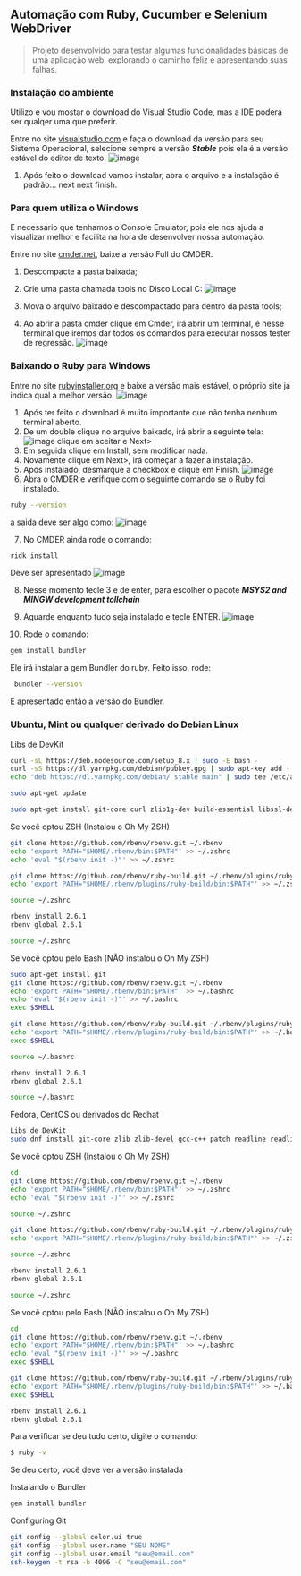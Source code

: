 ## Automação com Ruby, Cucumber e Selenium WebDriver

> Projeto desenvolvido para testar algumas funcionalidades básicas de uma aplicação web, explorando o caminho feliz e 
apresentando suas falhas.

### Instalação do ambiente

Utilizo e vou mostar o download do Visual Studio Code, mas a IDE poderá ser qualqer uma que preferir.

Entre no site [visualstudio.com](https://code.visualstudio.com/) e faça o download da versão para seu Sistema Operacional, selecione
sempre a versão **_Stable_** pois ela é a versão estável do editor de texto.
![image](https://user-images.githubusercontent.com/30832888/63362899-f7904680-c348-11e9-93f8-bd3ae4bb3b2d.png)


1. Após feito o download vamos instalar, abra o arquivo e a instalação é padrão... next next finish.

### Para quem utiliza o Windows

É necessário que tenhamos o Console Emulator, pois ele nos ajuda a visualizar melhor e facilita na hora de desenvolver nossa automação.

Entre no site [cmder.net](https://cmder.net/), baixe a versão Full do CMDER.

1. Descompacte a pasta baixada;
2. Crie uma pasta chamada tools no Disco Local C:
![image](https://user-images.githubusercontent.com/30832888/63368382-27911700-c354-11e9-87a6-d7afa99cda06.png)

3. Mova o arquivo baixado e descompactado para dentro da pasta tools;
4. Ao abrir a pasta cmder clique em Cmder, irá abrir um terminal, é nesse terminal que iremos dar todos os comandos para executar nossos tester de regressão.
![image](https://user-images.githubusercontent.com/30832888/63367046-5ce83580-c351-11e9-9770-bd009780ab13.png)

### Baixando o Ruby para Windows

Entre no site [rubyinstaller.org](https://rubyinstaller.org/downloads/) e baixe a versão mais estável, o próprio site já indica qual a melhor versão. 
![image](https://user-images.githubusercontent.com/30832888/63367665-bd2ba700-c352-11e9-8d31-b5f4262f7a8b.png)

1. Após ter feito o download é muito importante que não tenha nenhum terminal aberto.
2. De um double clique no arquivo baixado, irá abrir a seguinte tela:
![image](https://user-images.githubusercontent.com/30832888/63369102-a63a8400-c355-11e9-9a7e-ed345ebbdf4c.png)
clique em aceitar e Next>
3. Em seguida clique em Install, sem modificar nada.
4. Novamente clique em Next>, irá começar a fazer a instalação.
5. Após instalado, desmarque a checkbox e clique em Finish.
![image](https://user-images.githubusercontent.com/30832888/63369571-9a9b8d00-c356-11e9-926a-6669f94692cb.png)
6. Abra o CMDER e verifique com o seguinte comando se o Ruby foi instalado.
```sh
ruby --version
```
a saida deve ser algo como:
![image](https://user-images.githubusercontent.com/30832888/63369885-53fa6280-c357-11e9-8e94-56ff463f14aa.png)

7. No CMDER ainda rode o comando:
```sh
ridk install
```
Deve ser apresentado
![image](https://user-images.githubusercontent.com/30832888/63370083-cb2ff680-c357-11e9-949c-ffd4eda8afbe.png)

8. Nesse momento tecle 3 e de enter, para escolher o pacote **_MSYS2 and MINGW development tollchain_**
9. Aguarde enquanto tudo seja instalado e tecle ENTER.
![image](https://user-images.githubusercontent.com/30832888/63370563-e3544580-c358-11e9-81ff-0da7a67090bb.png)

10. Rode o comando:
```sh
gem install bundler
```
Ele irá instalar a gem Bundler do ruby.
Feito isso, rode:
```sh
 bundler --version
```
É apresentado então a versão do Bundler.

### Ubuntu, Mint ou qualquer derivado do Debian Linux

Libs de DevKit
```sh
curl -sL https://deb.nodesource.com/setup_8.x | sudo -E bash -
curl -sS https://dl.yarnpkg.com/debian/pubkey.gpg | sudo apt-key add -
echo "deb https://dl.yarnpkg.com/debian/ stable main" | sudo tee /etc/apt/sources.list.d/yarn.list

sudo apt-get update

sudo apt-get install git-core curl zlib1g-dev build-essential libssl-dev libreadline-dev libyaml-dev libsqlite3-dev sqlite3 libxml2-dev libxslt1-dev libcurl4-openssl-dev software-properties-common libffi-dev nodejs yarn
```
Se você optou ZSH (Instalou o Oh My ZSH)
```sh
git clone https://github.com/rbenv/rbenv.git ~/.rbenv
echo 'export PATH="$HOME/.rbenv/bin:$PATH"' >> ~/.zshrc
echo 'eval "$(rbenv init -)"' >> ~/.zshrc

git clone https://github.com/rbenv/ruby-build.git ~/.rbenv/plugins/ruby-build
echo 'export PATH="$HOME/.rbenv/plugins/ruby-build/bin:$PATH"' >> ~/.zshrc

source ~/.zshrc

rbenv install 2.6.1
rbenv global 2.6.1

source ~/.zshrc
```

Se você optou pelo Bash (NÃO instalou o Oh My ZSH)
```sh
sudo apt-get install git
git clone https://github.com/rbenv/rbenv.git ~/.rbenv
echo 'export PATH="$HOME/.rbenv/bin:$PATH"' >> ~/.bashrc
echo 'eval "$(rbenv init -)"' >> ~/.bashrc
exec $SHELL

git clone https://github.com/rbenv/ruby-build.git ~/.rbenv/plugins/ruby-build
echo 'export PATH="$HOME/.rbenv/plugins/ruby-build/bin:$PATH"' >> ~/.bashrc
exec $SHELL

source ~/.bashrc

rbenv install 2.6.1
rbenv global 2.6.1

source ~/.bashrc
```

Fedora, CentOS ou derivados do Redhat
```sh
Libs de DevKit
sudo dnf install git-core zlib zlib-devel gcc-c++ patch readline readline-devel libyaml-devel libffi-devel openssl-devel make bzip2 autoconf automake libtool bison curl sqlite-devel
```

Se você optou ZSH (Instalou o Oh My ZSH)
```sh
cd
git clone https://github.com/rbenv/rbenv.git ~/.rbenv
echo 'export PATH="$HOME/.rbenv/bin:$PATH"' >> ~/.zshrc
echo 'eval "$(rbenv init -)"' >> ~/.zshrc

source ~/.zshrc

git clone https://github.com/rbenv/ruby-build.git ~/.rbenv/plugins/ruby-build
echo 'export PATH="$HOME/.rbenv/plugins/ruby-build/bin:$PATH"' >> ~/.zshrc

source ~/.zshrc

rbenv install 2.6.1
rbenv global 2.6.1

source ~/.zshrc
```

Se você optou pelo Bash (NÃO instalou o Oh My ZSH)
```sh
cd
git clone https://github.com/rbenv/rbenv.git ~/.rbenv
echo 'export PATH="$HOME/.rbenv/bin:$PATH"' >> ~/.bashrc
echo 'eval "$(rbenv init -)"' >> ~/.bashrc
exec $SHELL

git clone https://github.com/rbenv/ruby-build.git ~/.rbenv/plugins/ruby-build
echo 'export PATH="$HOME/.rbenv/plugins/ruby-build/bin:$PATH"' >> ~/.bashrc
exec $SHELL

rbenv install 2.6.1
rbenv global 2.6.1
```

Para verificar se deu tudo certo, digite o comando:
```sh
$ ruby -v
```
Se deu certo, você deve ver a versão instalada

Instalando o Bundler
```sh
gem install bundler
```
Configuring Git
```sh
git config --global color.ui true
git config --global user.name "SEU NOME"
git config --global user.email "seu@email.com"
ssh-keygen -t rsa -b 4096 -C "seu@email.com"
```
